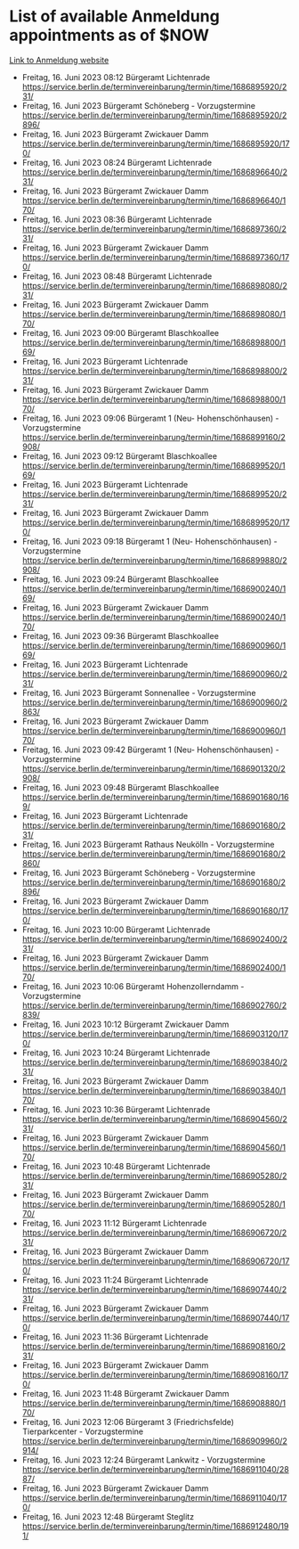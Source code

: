 # List of available Anmeldung appointments as of $NOW
[Link to Anmeldung website](https://service.berlin.de/terminvereinbarung/termin/tag.php?termin=1&anliegen[]=120686&dienstleisterlist=122210,122217,327316,122219,327312,122227,327314,122231,327346,122243,327348,122254,122252,329742,122260,329745,122262,329748,122271,327278,122273,327274,122277,327276,330436,122280,327294,122282,327290,122284,327292,122291,327270,122285,327266,122286,327264,122296,327268,150230,329760,122297,327286,122294,327284,122312,329763,122314,329775,122304,327330,122311,327334,122309,327332,317869,122281,327352,122279,329772,122283,122276,327324,122274,327326,122267,329766,122246,327318,122251,327320,122257,327322,122208,327298,122226,327300&herkunft=http%3A%2F%2Fservice.berlin.de%2Fdienstleistung%2F120686%2F)
- Freitag, 16. Juni 2023 08:12 Bürgeramt Lichtenrade https://service.berlin.de/terminvereinbarung/termin/time/1686895920/231/
- Freitag, 16. Juni 2023  Bürgeramt Schöneberg - Vorzugstermine https://service.berlin.de/terminvereinbarung/termin/time/1686895920/2896/
- Freitag, 16. Juni 2023  Bürgeramt Zwickauer Damm https://service.berlin.de/terminvereinbarung/termin/time/1686895920/170/
- Freitag, 16. Juni 2023 08:24 Bürgeramt Lichtenrade https://service.berlin.de/terminvereinbarung/termin/time/1686896640/231/
- Freitag, 16. Juni 2023  Bürgeramt Zwickauer Damm https://service.berlin.de/terminvereinbarung/termin/time/1686896640/170/
- Freitag, 16. Juni 2023 08:36 Bürgeramt Lichtenrade https://service.berlin.de/terminvereinbarung/termin/time/1686897360/231/
- Freitag, 16. Juni 2023  Bürgeramt Zwickauer Damm https://service.berlin.de/terminvereinbarung/termin/time/1686897360/170/
- Freitag, 16. Juni 2023 08:48 Bürgeramt Lichtenrade https://service.berlin.de/terminvereinbarung/termin/time/1686898080/231/
- Freitag, 16. Juni 2023  Bürgeramt Zwickauer Damm https://service.berlin.de/terminvereinbarung/termin/time/1686898080/170/
- Freitag, 16. Juni 2023 09:00 Bürgeramt Blaschkoallee https://service.berlin.de/terminvereinbarung/termin/time/1686898800/169/
- Freitag, 16. Juni 2023  Bürgeramt Lichtenrade https://service.berlin.de/terminvereinbarung/termin/time/1686898800/231/
- Freitag, 16. Juni 2023  Bürgeramt Zwickauer Damm https://service.berlin.de/terminvereinbarung/termin/time/1686898800/170/
- Freitag, 16. Juni 2023 09:06 Bürgeramt 1 (Neu- Hohenschönhausen) - Vorzugstermine https://service.berlin.de/terminvereinbarung/termin/time/1686899160/2908/
- Freitag, 16. Juni 2023 09:12 Bürgeramt Blaschkoallee https://service.berlin.de/terminvereinbarung/termin/time/1686899520/169/
- Freitag, 16. Juni 2023  Bürgeramt Lichtenrade https://service.berlin.de/terminvereinbarung/termin/time/1686899520/231/
- Freitag, 16. Juni 2023  Bürgeramt Zwickauer Damm https://service.berlin.de/terminvereinbarung/termin/time/1686899520/170/
- Freitag, 16. Juni 2023 09:18 Bürgeramt 1 (Neu- Hohenschönhausen) - Vorzugstermine https://service.berlin.de/terminvereinbarung/termin/time/1686899880/2908/
- Freitag, 16. Juni 2023 09:24 Bürgeramt Blaschkoallee https://service.berlin.de/terminvereinbarung/termin/time/1686900240/169/
- Freitag, 16. Juni 2023  Bürgeramt Zwickauer Damm https://service.berlin.de/terminvereinbarung/termin/time/1686900240/170/
- Freitag, 16. Juni 2023 09:36 Bürgeramt Blaschkoallee https://service.berlin.de/terminvereinbarung/termin/time/1686900960/169/
- Freitag, 16. Juni 2023  Bürgeramt Lichtenrade https://service.berlin.de/terminvereinbarung/termin/time/1686900960/231/
- Freitag, 16. Juni 2023  Bürgeramt Sonnenallee - Vorzugstermine https://service.berlin.de/terminvereinbarung/termin/time/1686900960/2863/
- Freitag, 16. Juni 2023  Bürgeramt Zwickauer Damm https://service.berlin.de/terminvereinbarung/termin/time/1686900960/170/
- Freitag, 16. Juni 2023 09:42 Bürgeramt 1 (Neu- Hohenschönhausen) - Vorzugstermine https://service.berlin.de/terminvereinbarung/termin/time/1686901320/2908/
- Freitag, 16. Juni 2023 09:48 Bürgeramt Blaschkoallee https://service.berlin.de/terminvereinbarung/termin/time/1686901680/169/
- Freitag, 16. Juni 2023  Bürgeramt Lichtenrade https://service.berlin.de/terminvereinbarung/termin/time/1686901680/231/
- Freitag, 16. Juni 2023  Bürgeramt Rathaus Neukölln - Vorzugstermine https://service.berlin.de/terminvereinbarung/termin/time/1686901680/2860/
- Freitag, 16. Juni 2023  Bürgeramt Schöneberg - Vorzugstermine https://service.berlin.de/terminvereinbarung/termin/time/1686901680/2896/
- Freitag, 16. Juni 2023  Bürgeramt Zwickauer Damm https://service.berlin.de/terminvereinbarung/termin/time/1686901680/170/
- Freitag, 16. Juni 2023 10:00 Bürgeramt Lichtenrade https://service.berlin.de/terminvereinbarung/termin/time/1686902400/231/
- Freitag, 16. Juni 2023  Bürgeramt Zwickauer Damm https://service.berlin.de/terminvereinbarung/termin/time/1686902400/170/
- Freitag, 16. Juni 2023 10:06 Bürgeramt Hohenzollerndamm - Vorzugstermine https://service.berlin.de/terminvereinbarung/termin/time/1686902760/2839/
- Freitag, 16. Juni 2023 10:12 Bürgeramt Zwickauer Damm https://service.berlin.de/terminvereinbarung/termin/time/1686903120/170/
- Freitag, 16. Juni 2023 10:24 Bürgeramt Lichtenrade https://service.berlin.de/terminvereinbarung/termin/time/1686903840/231/
- Freitag, 16. Juni 2023  Bürgeramt Zwickauer Damm https://service.berlin.de/terminvereinbarung/termin/time/1686903840/170/
- Freitag, 16. Juni 2023 10:36 Bürgeramt Lichtenrade https://service.berlin.de/terminvereinbarung/termin/time/1686904560/231/
- Freitag, 16. Juni 2023  Bürgeramt Zwickauer Damm https://service.berlin.de/terminvereinbarung/termin/time/1686904560/170/
- Freitag, 16. Juni 2023 10:48 Bürgeramt Lichtenrade https://service.berlin.de/terminvereinbarung/termin/time/1686905280/231/
- Freitag, 16. Juni 2023  Bürgeramt Zwickauer Damm https://service.berlin.de/terminvereinbarung/termin/time/1686905280/170/
- Freitag, 16. Juni 2023 11:12 Bürgeramt Lichtenrade https://service.berlin.de/terminvereinbarung/termin/time/1686906720/231/
- Freitag, 16. Juni 2023  Bürgeramt Zwickauer Damm https://service.berlin.de/terminvereinbarung/termin/time/1686906720/170/
- Freitag, 16. Juni 2023 11:24 Bürgeramt Lichtenrade https://service.berlin.de/terminvereinbarung/termin/time/1686907440/231/
- Freitag, 16. Juni 2023  Bürgeramt Zwickauer Damm https://service.berlin.de/terminvereinbarung/termin/time/1686907440/170/
- Freitag, 16. Juni 2023 11:36 Bürgeramt Lichtenrade https://service.berlin.de/terminvereinbarung/termin/time/1686908160/231/
- Freitag, 16. Juni 2023  Bürgeramt Zwickauer Damm https://service.berlin.de/terminvereinbarung/termin/time/1686908160/170/
- Freitag, 16. Juni 2023 11:48 Bürgeramt Zwickauer Damm https://service.berlin.de/terminvereinbarung/termin/time/1686908880/170/
- Freitag, 16. Juni 2023 12:06 Bürgeramt 3 (Friedrichsfelde) Tierparkcenter - Vorzugstermine https://service.berlin.de/terminvereinbarung/termin/time/1686909960/2914/
- Freitag, 16. Juni 2023 12:24 Bürgeramt Lankwitz - Vorzugstermine https://service.berlin.de/terminvereinbarung/termin/time/1686911040/2887/
- Freitag, 16. Juni 2023  Bürgeramt Zwickauer Damm https://service.berlin.de/terminvereinbarung/termin/time/1686911040/170/
- Freitag, 16. Juni 2023 12:48 Bürgeramt Steglitz https://service.berlin.de/terminvereinbarung/termin/time/1686912480/191/
